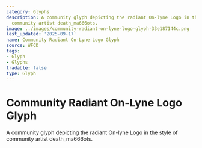 ```yaml
---
category: Glyphs
description: A community glyph depicting the radiant On-lyne Logo in the style of
  community artist death_ma666ots.
image: ../images/community-radiant-on-lyne-logo-glyph-33e187144c.png
last_updated: '2025-09-17'
name: Community Radiant On-Lyne Logo Glyph
source: WFCD
tags:
- Glyph
- Glyphs
tradable: false
type: Glyph
---
```


# Community Radiant On-Lyne Logo Glyph

A community glyph depicting the radiant On-lyne Logo in the style of community artist death_ma666ots.

